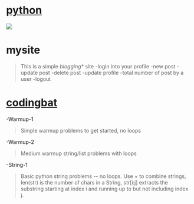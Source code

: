 # **[python](https://www.python.org/)**
![](https://res.cloudinary.com/teepublic/image/private/s--snuCCWkh--/t_Preview/b_rgb:191919,c_limit,f_jpg,h_630,q_90,w_630/v1503921169/production/designs/1856074_1.jpg)

# **mysite**
> This is a simple _*blogging**_ site
    -login into your profile
    -new post
    -update post
    -delete post
    -update profile
    -total number of post by a user
    -logout

# **[codingbat](https://codingbat.com/python)**
-Warmup-1
>Simple warmup problems to get started, no loops

-Warmup-2
>Medium warmup string/list problems with loops

-String-1
>Basic python string problems -- no loops. Use + to combine strings, len(str) is the number of chars in a String, str[i:j] extracts the substring starting at index i and running up to but not including index j.

